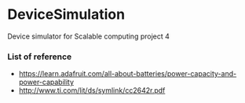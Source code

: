 # DeviceSimulation
Device simulator for Scalable computing  project 4
### List of reference
- https://learn.adafruit.com/all-about-batteries/power-capacity-and-power-capability
- http://www.ti.com/lit/ds/symlink/cc2642r.pdf
